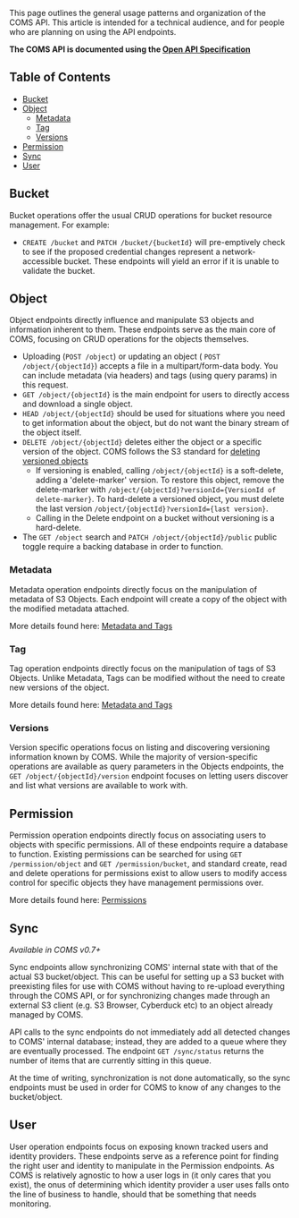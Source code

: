 This page outlines the general usage patterns and organization of the COMS API. This article is intended for a technical audience, and for people who are planning on using the API endpoints.

**The COMS API is documented using the [Open API Specification](https://coms.api.gov.bc.ca/api/v1/docs)**

## Table of Contents

- [Bucket](#bucket)
- [Object](#object)
  - [Metadata](#metadata)
  - [Tag](#tag)
  - [Versions](#versions)
- [Permission](#permission)
- [Sync](#sync)
- [User](#user)

## Bucket

Bucket operations offer the usual CRUD operations for bucket resource management. For example:

- `CREATE /bucket` and `PATCH /bucket/{bucketId}` will pre-emptively check to see if the proposed credential changes represent a network-accessible bucket. These endpoints will yield an error if it is unable to validate the bucket.

## Object

Object endpoints directly influence and manipulate S3 objects and information inherent to them. These endpoints serve as the main core of COMS, focusing on CRUD operations for the objects themselves.

- Uploading (`POST /object`) or updating an object ( `POST /object/{objectId}`) accepts a file in a multipart/form-data body. You can include metadata (via headers) and tags (using query params) in this request.
- `GET /object/{objectId}` is the main endpoint for users to directly access and download a single object.
- `HEAD /object/{objectId}` should be used for situations where you need to get information about the object, but do not want the binary stream of the object itself.
- `DELETE /object/{objectId}` deletes either the object or a specific version of the object. COMS follows the S3 standard for [deleting versioned objects](https://docs.aws.amazon.com/AmazonS3/latest/userguide/DeletingObjectVersions.html)
  - If versioning is enabled, calling `/object/{objectId}` is a soft-delete, adding a 'delete-marker' version. To restore this object, remove the delete-marker with `/object/{objectId}?versionId={VersionId of delete-marker}`. To hard-delete a versioned object, you must delete the last version `/object/{objectId}?versionId={last version}`.
  - Calling in the Delete endpoint on a bucket without versioning is a hard-delete.
- The `GET /object` search and `PATCH /object/{objectId}/public` public toggle require a backing database in order to function.

### Metadata

Metadata operation endpoints directly focus on the manipulation of metadata of S3 Objects. Each endpoint will create a copy of the object with the modified metadata attached.

More details found here: [Metadata and Tags](Metadata-Tag)

### Tag

Tag operation endpoints directly focus on the manipulation of tags of S3 Objects. Unlike Metadata, Tags can be modified without the need to create new versions of the object.

More details found here: [Metadata and Tags](Metadata-Tag)

### Versions

Version specific operations focus on listing and discovering versioning information known by COMS. While the majority of version-specific operations are available as query parameters in the Objects endpoints, the `GET /object/{objectId}/version` endpoint focuses on letting users discover and list what versions are available to work with.

## Permission

Permission operation endpoints directly focus on associating users to objects with specific permissions. All of these endpoints require a database to function. Existing permissions can be searched for using `GET /permission/object` and `GET /permission/bucket`, and standard create, read and delete operations for permissions exist to allow users to modify access control for specific objects they have management permissions over.

More details found here: [Permissions](Permissions)

## Sync

*Available in COMS v0.7+*

Sync endpoints allow synchronizing COMS' internal state with that of the actual S3 bucket/object. This can be useful for setting up a S3 bucket with preexisting files for use with COMS without having to re-upload everything through the COMS API, or for synchronizing changes made through an external S3 client (e.g. S3 Browser, Cyberduck etc) to an object already managed by COMS.

API calls to the sync endpoints do not immediately add all detected changes to COMS' internal database; instead, they are added to a queue where they are eventually processed. The endpoint `GET /sync/status` returns the number of items that are currently sitting in this queue.

At the time of writing, synchronization is not done automatically, so the sync endpoints must be used in order for COMS to know of any changes to the bucket/object.

## User

User operation endpoints focus on exposing known tracked users and identity providers. These endpoints serve as a reference point for finding the right user and identity to manipulate in the Permission endpoints. As COMS is relatively agnostic to how a user logs in (it only cares that you exist), the onus of determining which identity provider a user uses falls onto the line of business to handle, should that be something that needs monitoring.
